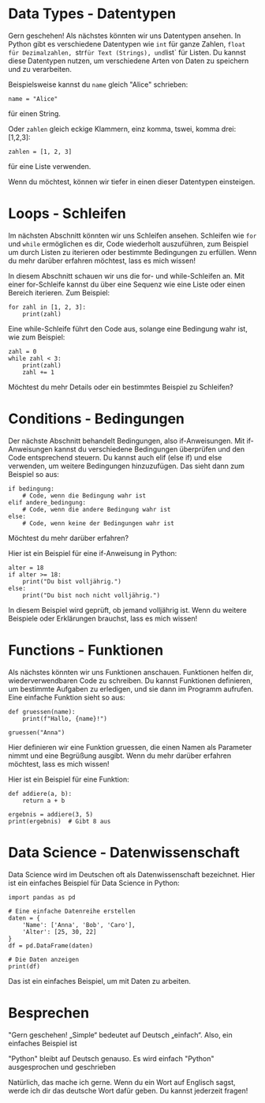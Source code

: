 # Data Types - Datentypen

Gern geschehen! Als nächstes könnten wir uns Datentypen ansehen. In Python gibt es verschiedene Datentypen wie `int` für ganze Zahlen, `float für Dezimalzahlen, `str` für Text (Strings), und `list` für Listen. Du kannst diese Datentypen nutzen, um verschiedene Arten von Daten zu speichern und zu verarbeiten. 

Beispielsweise kannst du `name` gleich "Alice" schrieben:

```
name = "Alice"
```

für einen String. 

Oder `zahlen` gleich eckige Klammern, einz komma, tswei, komma drei: [1,2,3]:

```
zahlen = [1, 2, 3]
```

für eine Liste verwenden. 

Wenn du möchtest, können wir tiefer in einen dieser Datentypen einsteigen.

# Loops - Schleifen

Im nächsten Abschnitt könnten wir uns Schleifen ansehen. Schleifen wie `for` und `while` ermöglichen es dir, Code wiederholt auszuführen, zum Beispiel um durch Listen zu iterieren oder bestimmte Bedingungen zu erfüllen. Wenn du mehr darüber erfahren möchtest, lass es mich wissen!

In diesem Abschnitt schauen wir uns die for- und while-Schleifen an. Mit einer for-Schleife kannst du über eine Sequenz wie eine Liste oder einen Bereich iterieren. Zum Beispiel:

```
for zahl in [1, 2, 3]:
    print(zahl)
```

Eine while-Schleife führt den Code aus, solange eine Bedingung wahr ist, wie zum Beispiel:

```
zahl = 0
while zahl < 3:
    print(zahl)
    zahl += 1
```

Möchtest du mehr Details oder ein bestimmtes Beispiel zu Schleifen?

# Conditions - Bedingungen

Der nächste Abschnitt behandelt Bedingungen, also if-Anweisungen. Mit if-Anweisungen kannst du verschiedene Bedingungen überprüfen und den Code entsprechend steuern. Du kannst auch elif (else if) und else verwenden, um weitere Bedingungen hinzuzufügen. Das sieht dann zum Beispiel so aus:

```
if bedingung:
    # Code, wenn die Bedingung wahr ist
elif andere_bedingung:
    # Code, wenn die andere Bedingung wahr ist
else:
    # Code, wenn keine der Bedingungen wahr ist
```

Möchtest du mehr darüber erfahren?

Hier ist ein Beispiel für eine if-Anweisung in Python:

```
alter = 18
if alter >= 18:
    print("Du bist volljährig.")
else:
    print("Du bist noch nicht volljährig.")

```

In diesem Beispiel wird geprüft, ob jemand volljährig ist. Wenn du weitere Beispiele oder Erklärungen brauchst, lass es mich wissen!

# Functions - Funktionen

Als nächstes könnten wir uns Funktionen anschauen. Funktionen helfen dir, wiederverwendbaren Code zu schreiben. Du kannst Funktionen definieren, um bestimmte Aufgaben zu erledigen, und sie dann im Programm aufrufen. Eine einfache Funktion sieht so aus:

```
def gruessen(name):
    print(f"Hallo, {name}!")
    
gruessen("Anna")
```

Hier definieren wir eine Funktion gruessen, die einen Namen als Parameter nimmt und eine Begrüßung ausgibt. Wenn du mehr darüber erfahren möchtest, lass es mich wissen!

Hier ist ein Beispiel für eine Funktion:

```
def addiere(a, b):
    return a + b

ergebnis = addiere(3, 5)
print(ergebnis)  # Gibt 8 aus
```

# Data Science - Datenwissenschaft

Data Science wird im Deutschen oft als Datenwissenschaft bezeichnet. Hier ist ein einfaches Beispiel für Data Science in Python:

```
import pandas as pd

# Eine einfache Datenreihe erstellen
daten = {
    'Name': ['Anna', 'Bob', 'Caro'],
    'Alter': [25, 30, 22]
}
df = pd.DataFrame(daten)

# Die Daten anzeigen
print(df)

```

Das ist ein einfaches Beispiel, um mit Daten zu arbeiten.

# Besprechen

"Gern geschehen! „Simple“ bedeutet auf Deutsch „einfach“. Also, ein einfaches Beispiel ist

"Python" bleibt auf Deutsch genauso. Es wird einfach "Python" ausgesprochen und geschrieben

Natürlich, das mache ich gerne. Wenn du ein Wort auf Englisch sagst, werde ich dir das deutsche Wort dafür geben. Du kannst jederzeit fragen!
